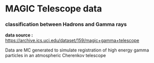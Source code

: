 # MAGIC Telescope data #
### classification between Hadrons and Gamma rays ###

**data source :**   https://archive.ics.uci.edu/dataset/159/magic+gamma+telescope  

Data are MC generated to simulate registration of high energy gamma particles in an atmospheric Cherenkov telescope
